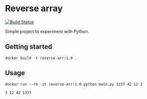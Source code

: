 # Reverse array

[![Build Status](https://travis-ci.org/alr-lab/reverse-arr.svg?branch=master)](https://travis-ci.org/alr-lab/reverse-arr)

Simple project to experiment with Python.

## Getting started

```console
docker build -t reverse-arr:1.0 .
```

## Usage

```console
docker run --rm -it reverse-arr:1.0 python main.py 1337 42 12 3
```

```txt
3 12 42 1337
```

